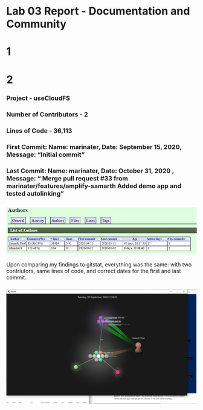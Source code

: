 # Lab 03 Report - Documentation and Community

# 1


# 2
### Project - useCloudFS
### Number of Contributors - 2
### Lines of Code - 36,113  
### First Commit: Name: marinater, Date: September 15, 2020, Message: “Initial commit”  

### Last Commit: Name: marinater, Date: October 31, 2020 , Message: “ Merge pull request #33 from marinater/features/amplify-samarth Added demo app and tested autolinking”  

### ![gitstats](gitstats.jpg)  
Upon comparing my findings to gitstat, everything was the same: with two contriutors, same lines of code, and correct dates for the first and last commit.

### ![gource](gource.jpg)  

